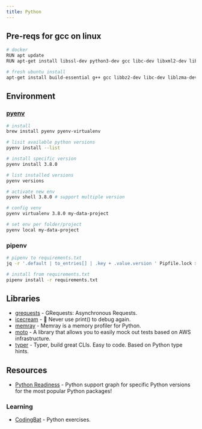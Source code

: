 ```yaml
---
title: Python
---
```


## Pre-reqs for gcc on linux

```bash
# docker
RUN apt update
RUN apt-get install libssl-dev python3-dev gcc libc-dev libxml2-dev libxslt1-dev zlib1g-dev g++ -y

# fresh ubuntu install
apt-get install build-essential g++ gcc libbz2-dev libc-dev liblzma-dev libncurses5-dev libncursesw5-dev libreadline-dev libsqlite3-dev libssl-dev libxml2-dev libxslt1-dev llvm make python3-dev tk-dev wget xz-utils zlib1g-dev -y
```

## Environment

### [pyenv](https://github.com/pyenv/pyenv)

```bash
# install
brew install pyenv pyenv-virtualenv

# lisit available python versions
pyenv install --list

# install specific version
pyenv install 3.8.0

# list installed versions
pyenv versions

# activate new env
pyenv shell 3.8.0 # support multiple version

# config venv
pyenv virtualenv 3.8.0 my-data-project

# set env per folder/project
pyenv local my-data-project
```

### pipenv

```bash
# pipenv to requirements.txt
jq -r '.default | to_entries[] | .key + .value.version ' Pipfile.lock > requirements.txt

# install from requirements.txt
pipenv install -r requirements.txt
```

## Libraries

- [grequests](https://github.com/spyoungtech/grequests) - GRequests: Asynchronous Requests.
- [icecream](https://github.com/gruns/icecream) - 🍦 Never use print() to debug again.
- [memray](https://github.com/bloomberg/memray) - Memray is a memory profiler for Python.
- [moto](https://github.com/spulec/moto) - A library that allows you to easily mock out tests based on AWS infrastructure.
- [typer](https://github.com/tiangolo/typer) - Typer, build great CLIs. Easy to code. Based on Python type hints.

## Resources

- [Python Readiness](https://pyreadiness.org/) - Python support graph for specific Python versions for the most popular Python packages!

### Learning

- [CodingBat](https://codingbat.com/python) - Python exercises.

